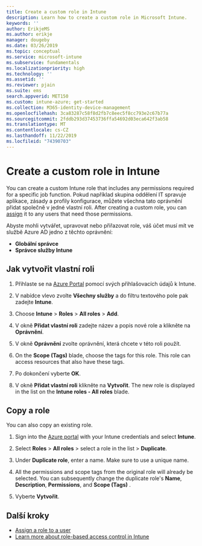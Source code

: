 ```yaml
---
title: Create a custom role in Intune
description: Learn how to create a custom role in Microsoft Intune.
keywords: ''
author: ErikjeMS
ms.author: erikje
manager: dougeby
ms.date: 03/26/2019
ms.topic: conceptual
ms.service: microsoft-intune
ms.subservice: fundamentals
ms.localizationpriority: high
ms.technology: ''
ms.assetid: ''
ms.reviewer: pjain
ms.suite: ems
search.appverid: MET150
ms.custom: intune-azure; get-started
ms.collection: M365-identity-device-management
ms.openlocfilehash: 3ca83287c58f8d2fb7c8eec5f8cc793e2c67b77a
ms.sourcegitcommit: 2fddb293d37453736ffa54692d03eca642f3ab58
ms.translationtype: MT
ms.contentlocale: cs-CZ
ms.lasthandoff: 11/22/2019
ms.locfileid: "74390703"
---
```

# <a name="create-a-custom-role-in-intune"></a>Create a custom role in Intune

You can create a custom Intune role that includes any permissions required for a specific job function. Pokud například skupina oddělení IT spravuje aplikace, zásady a profily konfigurace, můžete všechna tato oprávnění přidat společně v jedné vlastní roli. After creating a custom role, you can [assign](assign-role.md) it to any users that need those permissions.

Abyste mohli vytvářet, upravovat nebo přiřazovat role, váš účet musí mít ve službě Azure AD jedno z těchto oprávnění:
- **Globální správce**
- **Správce služby Intune**

## <a name="to-create-a-custom-role"></a>Jak vytvořit vlastní roli

1. Přihlaste se na [Azure Portal](https://portal.azure.com) pomocí svých přihlašovacích údajů k Intune.

2. V nabídce vlevo zvolte **Všechny služby** a do filtru textového pole pak zadejte **Intune**.

3. Choose **Intune** > **Roles** > **All roles** > **Add**.

4. V okně **Přidat vlastní roli** zadejte název a popis nové role a klikněte na **Oprávnění**.

5. V okně **Oprávnění** zvolte oprávnění, která chcete v této roli použít.

6. On the **Scope (Tags)** blade, choose the tags for this role. This role can access resources that also have these tags.

7. Po dokončení vyberte **OK**.

8. V okně **Přidat vlastní roli** klikněte na **Vytvořit**. The new role is displayed in the list on the **Intune roles - All roles** blade.


## <a name="copy-a-role"></a>Copy a role

You can also copy an existing role.

1. Sign into the [Azure portal](https://portal.azure.com) with your Intune credentials and select **Intune**.

2. Select **Roles** > **All roles** > select a role in the list > **Duplicate**.

3. Under **Duplicate role**, enter a name. Make sure to use a unique name.

4. All the permissions and scope tags from the original role will already be selected. You can subsequently change the duplicate role's **Name**, **Description**, **Permissions**, and **Scope (Tags)** .

5. Vyberte **Vytvořit**. 

## <a name="next-steps"></a>Další kroky
- [Assign a role to a user](assign-role.md)
- [Learn more about role-based access control in Intune](role-based-access-control.md)
